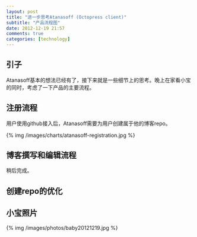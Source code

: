 ```yaml
---
layout: post
title: "进一步思考Atanasoff (Octopress client)"
subtitle: "产品流程图"
date: 2012-12-19 21:57
comments: true
categories: [technology] 
---
```


## 引子

Atanasoff基本的想法已经有了，接下来就是一些细节上的思考。晚上在家看小宝的同时，考虑了一下产品的主要流程。

<!-- more -->

## 注册流程

用户使用github接入后，Atanasoff需要为用户创建属于他的博客repo。

{% img /images/charts/atanasoff-registration.jpg %}

## 博客撰写和编辑流程

稍后完成。

## 创建repo的优化



## 小宝照片

{% img /images/photos/baby20121219.jpg %}


